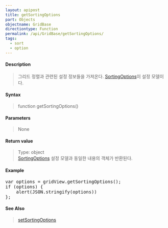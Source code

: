 ```yaml
---
layout: apipost
title: getSortingOptions
part: Objects
objectname: GridBase
directiontype: Function
permalink: /api/GridBase/getSortingOptions/
tags:
  - sort
  - option
---
```



#### Description

> 그리드 정렬과 관련된 설정 정보들을 가져온다. [SortingOptions](/api/types/SortingOptions/)이 설정 모델이다.

#### Syntax

> function getSortingOptions()

#### Parameters

> None

#### Return value

> Type: object  
> [SortingOptions](/api/types/SortingOptions/) 설정 모델과 동일한 내용의 객체가 반환된다.

#### Example

<pre class="prettyprint">
var options = gridView.getSortingOptions();
if (options) {
	alert(JSON.stringify(options))
};
</pre>

#### See Also
> [setSortingOptions](/api/GridBase/setSortingOptions)
